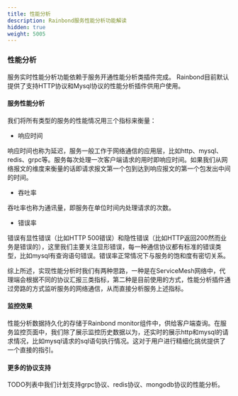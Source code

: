```yaml
---
title: 性能分析
description: Rainbond服务性能分析功能解读
hidden: true
weight: 5005
---
```


### 性能分析

服务实时性能分析功能依赖于服务开通性能分析类插件完成。 Rainbond目前默认提供了支持HTTP协议和Mysql协议的性能分析插件供用户使用。

#### 服务性能分析

我们将所有类型的服务的性能情况用三个指标来衡量：

* 响应时间

响应时间也称为延迟，服务一般工作于网络通信的应用层，比如http、mysql、redis、grpc等。服务每次处理一次客户端请求的用时即响应时间。如果我们从网络报文的维度来衡量的话即请求报文第一个包到达到响应报文的第一个包发出中间的时间。

* 吞吐率

吞吐率也称为通讯量，即服务在单位时间内处理请求的次数。

* 错误率 

错误有显性错误（比如HTTP 500错误）和隐性错误（比如HTTP返回200然而业务是错误的），这里我们主要关注显形错误，每一种通信协议都有标准的错误类型，比如mysql有查询语句错误。错误率正常情况下与服务的饱和度有密切关系。

综上所述，实现性能分析时我们有两种思路，一种是在ServiceMesh网络中，代理端会根据不同的协议汇报三类指标，第二种是目前使用的方式，性能分析插件通过旁路的方式监听服务的网络通信，从而直接分析服务上述指标。

#### 监控效果

性能分析数据持久化的存储于Rainbond monitor组件中，供给客户端查询。在服务监控页面中，我们除了展示监控历史数据以为，还实时的展示http和mysql的请求情况，比如mysql请求的sql语句执行情况。这对于用户进行精细化挑优提供了一个直接的指引。



#### 更多的协议支持

TODO列表中我们计划支持grpc协议、redis协议、mongodb协议的性能分析。